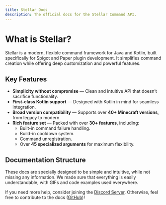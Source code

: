 ```yaml
---
title: Stellar Docs
description: The official docs for the Stellar Command API.
---
```


# What is Stellar?

Stellar is a modern, flexible command framework for Java and Kotlin, built specifically for Spigot and Paper plugin development. It simplifies command creation while offering deep customization and powerful features.

## Key Features
- **Simplicity without compromise** — Clean and intuitive API that doesn’t sacrifice functionality.
- **First-class Kotlin support** — Designed with Kotlin in mind for seamless integration.
- **Broad version compatibility** — Supports over **40+ Minecraft versions**, from legacy to modern.
- **Rich feature set** — Packed with over **30+ features**, including:
    - Built-in command failure handling.
    - Build-in cooldown system.
    - Command unregistration.
    - Over **45 specialized arguments** for maximum flexibility.

## Documentation Structure
These docs are specially designed to be simple and intuitive, while not missing any information. We made sure that everything is easily understandable, with GIFs and code examples used everywhere.

If you need more help, consider joining the [Discord Server](https://discord.undefinedcreations.com/).
Otherwise, feel free to contribute to the docs ([GitHub](https://github.com/UndefinedCreation/docs))!